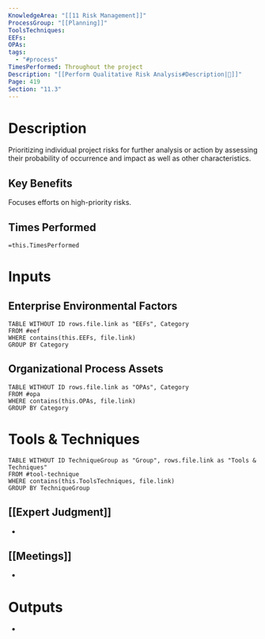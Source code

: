 ```yaml
---
KnowledgeArea: "[[11 Risk Management]]"
ProcessGroup: "[[Planning]]"
ToolsTechniques: 
EEFs: 
OPAs: 
tags:
  - "#process"
TimesPerformed: Throughout the project
Description: "[[Perform Qualitative Risk Analysis#Description|📝]]"
Page: 419
Section: "11.3"
---
```

# Description
Prioritizing individual project risks for further analysis or action by assessing their probability of occurrence and impact as well as other characteristics.
## Key Benefits
Focuses efforts on high-priority risks.
## Times Performed
`=this.TimesPerformed`
# Inputs
## Enterprise Environmental Factors
```dataview
TABLE WITHOUT ID rows.file.link as "EEFs", Category
FROM #eef
WHERE contains(this.EEFs, file.link)
GROUP BY Category
```
## Organizational Process Assets
```dataview
TABLE WITHOUT ID rows.file.link as "OPAs", Category
FROM #opa
WHERE contains(this.OPAs, file.link)
GROUP BY Category
```
# Tools & Techniques
```dataview
TABLE WITHOUT ID TechniqueGroup as "Group", rows.file.link as "Tools & Techniques"
FROM #tool-technique
WHERE contains(this.ToolsTechniques, file.link)
GROUP BY TechniqueGroup
```
## [[Expert Judgment]]
- 
## [[Meetings]]
- 
# Outputs
- 